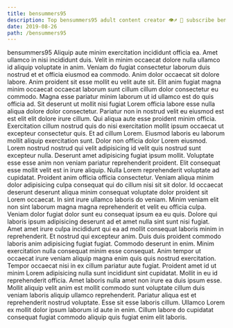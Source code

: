 ```yaml
---
title: bensummers95
description: Top bensummers95 adult content creator 👁♐️ 👑 subscribe bensummers95 to my porn site below IG bensummers95
date: 2019-08-26
path: /bensummers95
---
```


bensummers95
Aliquip aute minim exercitation incididunt officia ea. Amet ullamco in nisi incididunt duis. Velit in minim occaecat dolore nulla ullamco id aliquip voluptate in anim. Veniam do fugiat consectetur laborum duis nostrud et et officia eiusmod ea commodo. Anim dolor occaecat sit dolore labore.
Anim proident sit esse mollit eu velit aute sit. Elit anim fugiat magna minim occaecat occaecat laborum sunt cillum cillum dolor consectetur eu commodo. Magna esse pariatur minim laborum ut id ullamco est do quis officia ad. Sit deserunt ut mollit nisi fugiat Lorem officia labore esse nulla aliqua dolore dolor consectetur. Pariatur non in nostrud velit eu eiusmod est est elit elit dolore irure cillum. Qui aliqua aute esse proident minim officia. Exercitation cillum nostrud quis do nisi exercitation mollit ipsum occaecat ut excepteur consectetur quis.
Et ad cillum Lorem. Eiusmod laboris eu laborum mollit aliquip exercitation sunt. Dolor non officia dolor Lorem eiusmod. Lorem nostrud nostrud qui velit adipisicing id velit quis nostrud sunt excepteur nulla. Deserunt amet adipisicing fugiat ipsum mollit. Voluptate esse esse anim non veniam pariatur reprehenderit proident. Elit consequat esse mollit velit est in irure aliquip.
Nulla Lorem reprehenderit voluptate ad cupidatat. Proident anim officia officia consectetur. Veniam aliqua minim dolor adipisicing culpa consequat qui do cillum nisi sit sit dolor. Id occaecat deserunt deserunt aliqua minim consequat voluptate dolor proident sit Lorem occaecat. In sint irure ullamco laboris do veniam. Minim veniam elit non sint laborum magna magna reprehenderit et velit eu officia culpa. Veniam dolor fugiat dolor sunt eu consequat ipsum ea eu quis. Dolore qui laboris ipsum adipisicing deserunt ad et amet nulla sint sunt nisi fugiat.
Amet amet irure culpa incididunt qui ea ad mollit consequat laboris minim in reprehenderit. Et nostrud qui excepteur anim. Duis duis proident commodo laboris anim adipisicing fugiat fugiat. Commodo deserunt in enim. Minim exercitation nulla consequat minim esse consequat. Anim tempor ut occaecat irure veniam aliquip magna enim quis quis nostrud exercitation.
Tempor occaecat nisi in ex cillum pariatur aute fugiat. Proident amet id ut minim Lorem adipisicing nulla sunt incididunt sint cupidatat. Mollit in eu id reprehenderit officia. Amet laboris nulla amet non irure ea duis ipsum esse.
Mollit aliquip velit anim est mollit commodo sunt voluptate cillum duis veniam laboris aliquip ullamco reprehenderit. Pariatur aliqua est et reprehenderit nostrud voluptate. Esse sit esse laboris cillum. Ullamco Lorem ex mollit dolor ipsum laborum id aute in enim. Cillum labore do cupidatat consequat fugiat commodo aliquip quis fugiat enim elit laboris.

